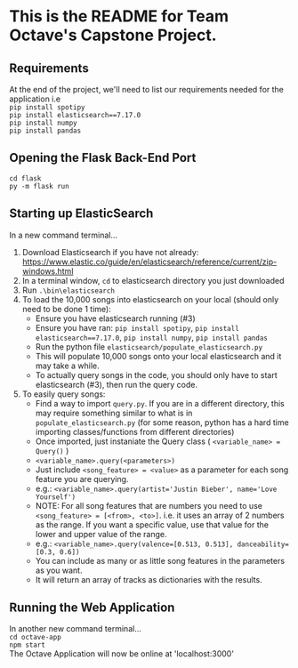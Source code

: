 # This is the README for Team Octave's Capstone Project.

## Requirements 
At the end of the project, we'll need to list our requirements needed for the application
i.e  
`pip install spotipy`  
`pip install elasticsearch==7.17.0`  
`pip install numpy`  
`pip install pandas`


## Opening the Flask Back-End Port
`cd flask`  
`py -m flask run`

## Starting up ElasticSearch
In a new command terminal...
1. Download Elasticsearch if you have not already: https://www.elastic.co/guide/en/elasticsearch/reference/current/zip-windows.html
2. In a terminal window, `cd` to elasticsearch directory you just downloaded
3. Run `.\bin\elasticsearch`
4. To load the 10,000 songs into elasticsearch on your local (should only need to be done 1 time):
   - Ensure you have elasticsearch running (#3)
   - Ensure you have ran: `pip install spotipy`, `pip install elasticsearch==7.17.0`, `pip install numpy`, `pip install pandas`
   - Run the python file `elasticsearch/populate_elasticsearch.py`
   - This will populate 10,000 songs onto your local elasticsearch and it may take a while.
   - To actually query songs in the code, you should only have to start elasticsearch (#3), then run the query code.
5. To easily query songs:
   - Find a way to import `query.py`. If you are in a different directory, this may require something similar to what is in `populate_elasticsearch.py` (for some reason,   python has a hard time importing classes/functions from different directories)
   - Once imported, just instaniate the Query class ( `<variable_name> = Query()` )
   - `<variable_name>.query(<parameters>)`
   - Just include `<song_feature> = <value>` as a parameter for each song feature you are querying.
   - e.g.: `<variable_name>.query(artist='Justin Bieber', name='Love Yourself')`
   - NOTE: For all song features that are numbers you need to use `<song_feature> = [<from>, <to>]`. i.e. it uses an array of 2 numbers as the range. If you want a specific value, use that value for the lower and upper value of the range.
   - e.g.: `<variable_name>.query(valence=[0.513, 0.513], danceability=[0.3, 0.6])`
   - You can include as many or as little song features in the parameters as you want.
   - It will return an array of tracks as dictionaries with the results.

## Running the Web Application
In another new command terminal...  
`cd octave-app`  
`npm start`  
The Octave Application will now be online at 'localhost:3000'
